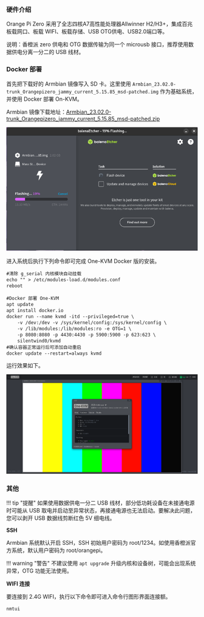 ### 硬件介绍

Orange Pi Zero 采用了全志四核A7高性能处理器Allwinner H2/H3+，集成百兆板载网口、板载 WIFI、板载存储、USB OTG供电、USB2.0端口等。

说明：香橙派 zero 供电和 OTG 数据传输为同一个 microusb 接口，推荐使用数据供电分离一分二的 USB 线材。

### Docker 部署

首先把下载好的 Armbian 镜像写入 SD 卡。这里使用 `Armbian_23.02.0-trunk_Orangepizero_jammy_current_5.15.85_msd-patched.img` 作为基础系统，并使用 Docker 部署 On-KVM。

Armbian 镜像下载地址：[Armbian_23.02.0-trunk_Orangepizero_jammy_current_5.15.85_msd-patched.zip](https://github.com/jacobbar/fruity-pikvm/releases/download/os-images/Armbian_23.02.0-trunk_Orangepizero_jammy_current_5.15.85_msd-patched.zip)

![image-20241126135200887](img/image-20241126135200887.png)

进入系统后执行下列命令即可完成 One-KVM Docker 版的安装。

```
#清除 g_serial 内核模块自动挂载
echo "" > /etc/modules-load.d/modules.conf
reboot

#Docker 部署 One-KVM
apt update
apt install docker.io
docker run --name kvmd -itd --privileged=true \
    -v /dev:/dev -v /sys/kernel/config:/sys/kernel/config \
    -v /lib/modules:/lib/modules:ro -e OTG=1 \
    -p 8080:8080 -p 4430:4430 -p 5900:5900 -p 623:623 \
    silentwind0/kvmd
#确认容器正常运行后可添加自动重启
docker update --restart=always kvmd
```

运行效果如下。

![image-20241126144130798](img/image-20241126144130798.png)

### 其他

!!! tip "提醒"
    如果使用数据供电一分二 USB 线材，部分低功耗设备在未接通电源时可能从 USB 取电并启动至异常状态，再接通电源也无法启动。要解决此问题，您可以剥开 USB 数据线剪断红色 5V 细电线。

**SSH**

Armbian 系统默认开启 SSH，SSH 初始用户密码为 root/1234。如使用香橙派官方系统，默认用户密码为 root/orangepi。

!!! warning "警告"
    不建议使用 `apt upgrade` 升级内核和设备树，可能会出现系统异常，OTG 功能无法使用。

**WIFI 连接**

要连接到 2.4G WIFI，执行以下命令即可进入命令行图形界面连接额。

```
nmtui
```

